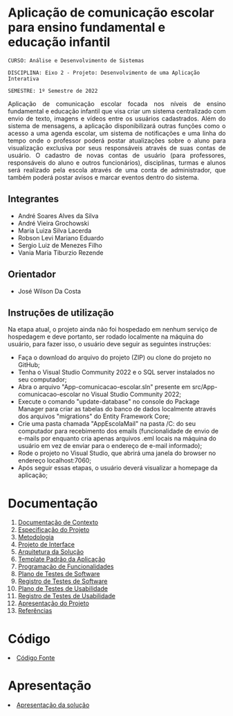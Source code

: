 # Aplicação de comunicação escolar para ensino fundamental e educação infantil

`CURSO: Análise e Desenvolvimento de Sistemas`

`DISCIPLINA: Eixo 2 - Projeto: Desenvolvimento de uma Aplicação Interativa`

`SEMESTRE: 1º Semestre de 2022` 

<p align="justify">Aplicação de comunicação escolar focada nos níveis de ensino fundamental e educação infantil que visa criar um sistema centralizado com envio de texto, imagens e vídeos entre 
os usuários cadastrados. Além do sistema de mensagens, a aplicação disponibilizará outras funções como o acesso a uma agenda escolar, um sistema de notificações e uma linha do tempo onde o professor poderá postar atualizações sobre o aluno para visualização exclusiva por seus responsáveis através de suas contas de usuário. O cadastro de novas contas de usuário (para professores, responsáveis do aluno e outros funcionários), disciplinas, turmas e alunos será realizado pela escola através de uma conta de administrador, que também poderá postar avisos e marcar eventos dentro do sistema.</p>

## Integrantes

* André Soares Alves da Silva
* André Vieira Grochowski
* Maria Luiza Silva Lacerda
* Robson Levi Mariano Eduardo
* Sergio Luiz de Menezes Filho
* Vania Maria Tiburzio Rezende


## Orientador

* José Wilson Da Costa 

## Instruções de utilização

Na etapa atual, o projeto ainda não foi hospedado em nenhum serviço de hospedagem e deve portanto, ser rodado localmente na máquina do usuário, para fazer isso, o usuário deve seguir as seguintes instruções:

- Faça o download do arquivo do projeto (ZIP) ou clone do projeto no GitHub;
- Tenha o Visual Studio Community 2022 e o SQL server instalados no seu computador;
- Abra o arquivo "App-comunicacao-escolar.sln" presente em src/App-comunicacao-escolar no Visual Studio Community 2022;
- Execute o comando "update-database" no console do Package Manager para criar as tabelas do banco de dados localmente através dos arquivos "migrations" do Entity Framework Core;
- Crie uma pasta chamada "AppEscolaMail" na pasta /C: do seu computador para recebimento dos emails (funcionalidade de envio de e-mails por enquanto cria apenas arquivos .eml locais na máquina do usuário em vez de enviar para o endereço de e-mail informado);
- Rode o projeto no Visual Studio, que abrirá uma janela do browser no endereço localhost:7060;
- Após seguir essas etapas, o usuário deverá visualizar a homepage da aplicação;

# Documentação

<ol>
<li><a href="docs/01-Documentação de Contexto.md"> Documentação de Contexto</a></li>
<li><a href="docs/02-Especificação do Projeto.md"> Especificação do Projeto</a></li>
<li><a href="docs/03-Metodologia.md"> Metodologia</a></li>
<li><a href="docs/04-Projeto de Interface.md"> Projeto de Interface</a></li>
<li><a href="docs/05-Arquitetura da Solução.md"> Arquitetura da Solução</a></li>
<li><a href="docs/06-Template Padrão da Aplicação.md"> Template Padrão da Aplicação</a></li>
<li><a href="docs/07-Programação de Funcionalidades.md"> Programação de Funcionalidades</a></li>
<li><a href="docs/08-Plano de Testes de Software.md"> Plano de Testes de Software</a></li>
<li><a href="docs/09-Registro de Testes de Software.md"> Registro de Testes de Software</a></li>
<li><a href="docs/10-Plano de Testes de Usabilidade.md"> Plano de Testes de Usabilidade</a></li>
<li><a href="docs/11-Registro de Testes de Usabilidade.md"> Registro de Testes de Usabilidade</a></li>
<li><a href="docs/12-Apresentação do Projeto.md"> Apresentação do Projeto</a></li>
<li><a href="docs/13-Referências.md"> Referências</a></li>
</ol>

# Código

<li><a href="src/README.md"> Código Fonte</a></li>

# Apresentação

<li><a href="presentation/README.md"> Apresentação da solução</a></li>
